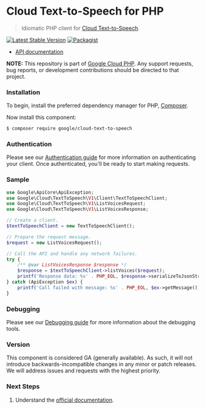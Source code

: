# Cloud Text-to-Speech for PHP

> Idiomatic PHP client for [Cloud Text-to-Speech](https://cloud.google.com/text-to-speech/).

[![Latest Stable Version](https://poser.pugx.org/google/cloud-text-to-speech/v/stable)](https://packagist.org/packages/google/cloud-text-to-speech) [![Packagist](https://img.shields.io/packagist/dm/google/cloud-text-to-speech.svg)](https://packagist.org/packages/google/cloud-text-to-speech)

* [API documentation](https://cloud.google.com/php/docs/reference/cloud-text-to-speech/latest)

**NOTE:** This repository is part of [Google Cloud PHP](https://github.com/googleapis/google-cloud-php). Any
support requests, bug reports, or development contributions should be directed to
that project.

### Installation

To begin, install the preferred dependency manager for PHP, [Composer](https://getcomposer.org/).

Now install this component:

```sh
$ composer require google/cloud-text-to-speech
```

### Authentication

Please see our [Authentication guide](https://github.com/googleapis/google-cloud-php/blob/main/AUTHENTICATION.md) for more information
on authenticating your client. Once authenticated, you'll be ready to start making requests.

### Sample

```php
use Google\ApiCore\ApiException;
use Google\Cloud\TextToSpeech\V1\Client\TextToSpeechClient;
use Google\Cloud\TextToSpeech\V1\ListVoicesRequest;
use Google\Cloud\TextToSpeech\V1\ListVoicesResponse;

// Create a client.
$textToSpeechClient = new TextToSpeechClient();

// Prepare the request message.
$request = new ListVoicesRequest();

// Call the API and handle any network failures.
try {
    /** @var ListVoicesResponse $response */
    $response = $textToSpeechClient->listVoices($request);
    printf('Response data: %s' . PHP_EOL, $response->serializeToJsonString());
} catch (ApiException $ex) {
    printf('Call failed with message: %s' . PHP_EOL, $ex->getMessage());
}
```

### Debugging

Please see our [Debugging guide](https://github.com/googleapis/google-cloud-php/blob/main/DEBUG.md)
for more information about the debugging tools.

### Version

This component is considered GA (generally available). As such, it will not introduce backwards-incompatible changes in
any minor or patch releases. We will address issues and requests with the highest priority.

### Next Steps

1. Understand the [official documentation](https://cloud.google.com/text-to-speech/docs).
